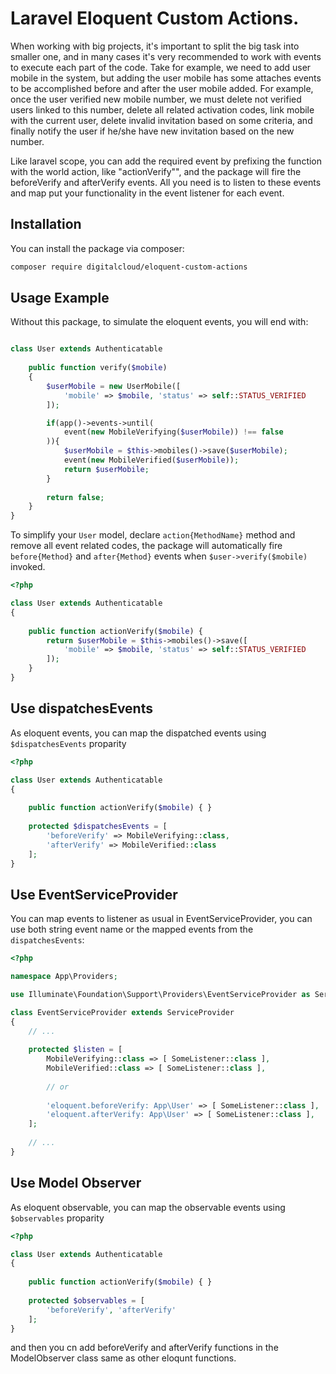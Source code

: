 # Laravel Eloquent Custom Actions.

When working with big projects, it's important to split the big task into smaller one, and in many cases it's very recommended to work with events to execute each part of the code. Take for example, we need to add user mobile in the system, but adding the user mobile has some attaches events to be accomplished before and after the user mobile added. For example,
once the user verified new mobile number, we must delete not verified users linked to this number, delete all related activation codes, link mobile with the current user, delete invalid invitation based on some criteria, and finally notify the user if he/she have new invitation based on the new number.

Like laravel scope, you can add the required event by prefixing the function with the world action, like "actionVerify"", and the package will fire the beforeVerify and afterVerify events. All you need is to listen to these events and map put your functionality in the event listener for each event.

## Installation

You can install the package via composer:

```bash
composer require digitalcloud/eloquent-custom-actions
```

## Usage Example

Without this package, to simulate the eloquent events, you will end with:

```php

class User extends Authenticatable
    
    public function verify($mobile)
    {
        $userMobile = new UserMobile([
            'mobile' => $mobile, 'status' => self::STATUS_VERIFIED
        ]);

        if(app()->events->until(
            event(new MobileVerifying($userMobile)) !== false
        )){
            $userMobile = $this->mobiles()->save($userMobile);
            event(new MobileVerified($userMobile));
            return $userMobile;
        }
        
        return false;
    }
}
``` 

To simplify your `User` model, declare `action{MethodName}` method and remove all event related codes, the package will automatically fire `before{Method}` and `after{Method}` events when `$user->verify($mobile)` invoked.

```php
<?php

class User extends Authenticatable
{
    
    public function actionVerify($mobile) {
        return $userMobile = $this->mobiles()->save([
            'mobile' => $mobile, 'status' => self::STATUS_VERIFIED
        ]);
    }
}

```

## Use dispatchesEvents

As eloquent events, you can map the dispatched events using `$dispatchesEvents` proparity

```php
<?php

class User extends Authenticatable
{
    
    public function actionVerify($mobile) { }
    
    protected $dispatchesEvents = [
        'beforeVerify' => MobileVerifying::class,
        'afterVerify' => MobileVerified::class
    ];
}

```

## Use EventServiceProvider

You can map events to listener as usual in EventServiceProvider, you can use both string event name or the mapped events from the `dispatchesEvents`:

```php
<?php

namespace App\Providers;

use Illuminate\Foundation\Support\Providers\EventServiceProvider as ServiceProvider;

class EventServiceProvider extends ServiceProvider
{
    // ...
    
    protected $listen = [
        MobileVerifying::class => [ SomeListener::class ],
        MobileVerified::class => [ SomeListener::class ],
        
        // or
        
        'eloquent.beforeVerify: App\User' => [ SomeListener::class ],
        'eloquent.afterVerify: App\User' => [ SomeListener::class ],
    ];
    
    // ...
}

```

## Use Model Observer
As eloquent observable, you can map the observable events using `$observables` proparity

```php
<?php

class User extends Authenticatable
{
    
    public function actionVerify($mobile) { }
    
    protected $observables = [
        'beforeVerify', 'afterVerify'
    ];
}

```

and then you cn add beforeVerify and afterVerify functions in the ModelObserver class same as other eloqunt functions.
